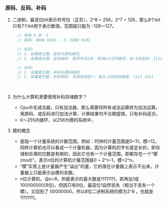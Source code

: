 ### 原码、反码、补码

1. 二进制，最高位bit表示符号位（正负），2^8 = 256，2^7 = 128，那么8个bit只有7个bit用于表示数值，范围就只能为 -128～127。

   ```java
     // 举例 5 和 -5
     // 原码: 0000 0101； -5：1000 0101
   
     // 反码: 
     // 1. 如果是正数，反码与原码相同。
     // 2. 如果是负数，反码规则: 除符号位1外，其余bit位均取反，如-5的反码: 1111 1010
   
     // 补码:
     // 1. 如果是正数，补码与原码相同。
     // 2. 如果是负数，补码规则: 将其反码加一，那么-5的反码就是: 1111 1011
   ```

​       

2. 为什么计算机里要使用补码存储数字？

   - Cpu中无减法器，只有加法器，那么需要将所有减法运算转为加法运算。用原码、或反码进行加法计算，计算结果均不合期望值，只有补码适合。
   - 0～255内循环，以256为模的系统中，

3. 模的概念

   - 是指一个计量系统的计数范围，例如：时钟的计量范围是0~11，模=12。同样计算机也可以看成一个计量机器，因为计算机的字长是定长的，即存储和处理的位数是有限的，因此它也有一个计量范围，即都存在一个“模(mod)”。表示n位的计算机计量范围是0 ~ 2^n-1，模=2^n。
   - “模”实质上是计量器产生“溢出”的量，它的值在计量器上表示不出来，计量器上只能表示出模的余数。
   - n位计算机，设n=8，所能表示的最大数是11111111，若再加1成100000000(9位)，但因只有8位，最高位1自然丢失（相当于丢失一个模）。又回到了 00000000，所以8位二进制系统的模为2^8 ，也就是11111111。

   